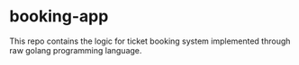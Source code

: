 # booking-app
This repo contains the logic for ticket booking system implemented through raw golang programming language.
